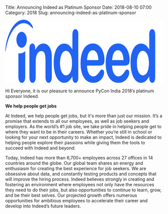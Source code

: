 Title: Announcing Indeed as Platinum Sponsor
Date: 2018-08-10 07:00
Category: 2018
Slug: announcing-indeed-as-platinum-sponsor

<p class="text-center">
	<a href="https://indeed.jobs" target="_blank">
		<img src="https://raw.githubusercontent.com/pythonindia/inpycon2018/master/img/sponsors/indeed.png" alt="Indeed" height="200"/>
	</a>
</p>

Hi Everyone, it is our pleasure to announce PyCon India 2018’s platinum sponsor Indeed.
<!-- PELICAN_END_SUMMARY -->

**We help people get jobs**

At Indeed, we help people get jobs, but it's more than just our mission. It’s a promise that extends to all our employees, as well as job seekers and employers. As the world’s #1 job site, we take pride in helping people get to where they want to be in their careers. Whether you’re still in school or looking for your next opportunity to make an impact, Indeed is dedicated to helping people explore their passions while giving them the tools to succeed with Indeed and beyond. 


Today, Indeed has more than 6,700+ employees across 27 offices in 14 countries around the globe. Our global team shares an energy and enthusiasm for creating the best experience for job seekers. We are obsessive about data, and constantly testing products and concepts that will improve the hiring process. Indeed believes strongly in creating and fostering an environment where employees not only have the resources they need to do their jobs, but also opportunities to continue to learn, grow, and be their best selves. Our projected growth offers numerous opportunities for ambitious employees to accelerate their career and develop into Indeed’s future leaders.
